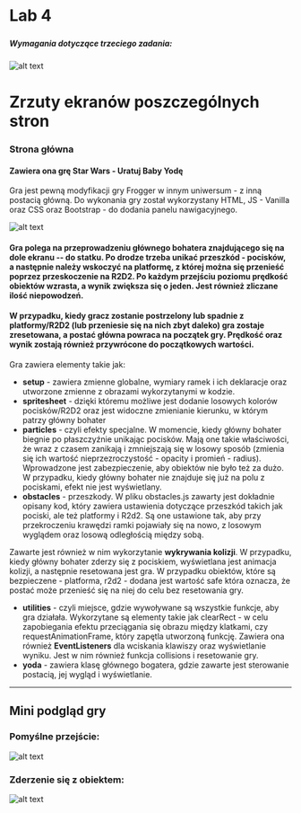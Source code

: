 # Lab 4
##### 

####
##### Wymagania dotyczące trzeciego zadania:
####

![alt text](https://i.imgur.com/FLsIlMd.png)


# Zrzuty ekranów poszczególnych stron

### Strona główna
#### Zawiera ona grę Star Wars - Uratuj Baby Yodę

Gra jest pewną modyfikacji gry Frogger w innym uniwersum - z inną postacią główną. Do wykonania gry został wykorzystany HTML, JS - Vanilla oraz CSS oraz Bootstrap - do dodania panelu nawigacyjnego. 

![alt text](https://i.imgur.com/0ENquxZ.png)    


#### Gra polega na przeprowadzeniu głównego bohatera znajdującego się na dole ekranu -- do statku. Po drodze trzeba unikać przeszkód - pocisków, a następnie należy wskoczyć na platformę, z której można się przenieść poprzez przeskoczenie na R2D2. Po każdym przejściu poziomu prędkość obiektów wzrasta, a wynik zwiększa się o jeden. Jest również zliczane ilość niepowodzeń. 

#### W przypadku, kiedy gracz zostanie postrzelony lub spadnie z platformy/R2D2 (lub przeniesie się na nich zbyt daleko) gra zostaje zresetowana, a postać główna powraca na początek gry. Prędkość oraz wynik zostają również przywrócone do początkowych wartości.  

Gra zawiera elementy takie jak:
- **setup** - zawiera zmienne globalne, wymiary ramek i ich deklaracje oraz utworzone zmienne z obrazami wykorzytanymi w kodzie.
- **spritesheet** - dzięki któremu możliwe jest dodanie losowych kolorów pocisków/R2D2 oraz jest widoczne zmienianie kierunku, w którym patrzy główny bohater
- **particles** - czyli efekty specjalne. W momencie, kiedy główny bohater biegnie po płaszczyźnie unikając pocisków. Mają one takie właściwości, że wraz z czasem zanikają i zmniejszają się w losowy sposób (zmienia się ich wartość nieprzezroczystość - opacity i promień - radius). Wprowadzone jest zabezpieczenie, aby obiektów nie było też za dużo. W przypadku, kiedy główny bohater nie znajduje się już na polu z pociskami, efekt nie jest wyświetlany.
- **obstacles** - przeszkody. W pliku obstacles.js zawarty jest dokładnie opisany kod, który zawiera ustawienia dotyczące przeszkód takich jak pociski, ale też platformy i R2d2. Są one ustawione tak, aby przy przekroczeniu krawędzi ramki pojawiały się na nowo, z losowym wyglądem oraz losową odległością między sobą.  

Zawarte jest również w nim wykorzytanie **wykrywania kolizji**. W przypadku, kiedy główny bohater zderzy się z pociskiem, wyświetlana jest animacja kolizji, a następnie resetowana jest gra. W przypadku obiektów, które są bezpieczene - platforma, r2d2 - dodana jest wartość safe która oznacza, że postać może przenieść się na niej do celu bez resetowania gry.
- **utilities** - czyli miejsce, gdzie wywoływane są wszystkie funkcje, aby gra działała. Wykorzytane są elementy takie jak clearRect - w celu zapobiegania efektu przeciągania się obrazu między klatkami, czy requestAnimationFrame, który zapętla utworzoną funkcję. Zawiera ona również **EventListeners** dla wciskania klawiszy oraz wyświetlanie wyniku. Jest w nim również funkcja collisions i resetowanie gry.
- **yoda** - zawiera klasę głównego bogatera, gdzie zawarte jest sterowanie postacią, jej wygląd i wyświetlanie. 


---

## Mini podgląd gry  

### Pomyślne przejście:

![alt text](https://i.imgur.com/LnoKUBH.gif)  

### Zderzenie się z obiektem:

![alt text]()